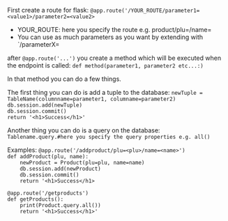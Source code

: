 First create a route for flask:
`@app.route('/YOUR_ROUTE/parameter1=<value1>/parameter2=<value2>`
- YOUR_ROUTE: here you specify the route e.g. product/plu=<plu>/name=<name>
- You can use as much parameters as you want by extending with `/parameterX=<valueX>

after `@app.route('...')` you create a method which will be executed when the endpoint is called:
`def method(parameter1, parameter2 etc...:)`

In that method you can do a few things.

The first thing you can do is add a tuple to the database:
`newTuple = TableName(columnname=parameter1, columname=parameter2)`\
`db.session.add(newTuple)`\
`db.session.commit()`\
`return '<h1>Success</h1>'`

Another thing you can do is a query on the database:
`Tablename.query.#here you specify the query properties e.g. all()`

Examples:
`@app.route('/addproduct/plu=<plu>/name=<name>')`\
`def addProduct(plu, name):`\
`    newProduct = Product(plu=plu, name=name)`\
`    db.session.add(newProduct)`\
`    db.session.commit()`\
`    return '<h1>Success</h1>`


`@app.route('/getproducts')`\
`def getProducts():`\
`    print(Product.query.all())`\
`    return '<h1>Success</h1>'`
